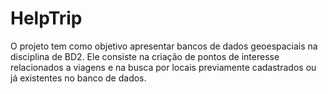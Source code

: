 # HelpTrip
 O projeto tem como objetivo apresentar bancos de dados geoespaciais na disciplina de BD2. Ele consiste na criação de pontos de interesse relacionados a viagens e na busca por locais previamente cadastrados ou já existentes no banco de dados.
